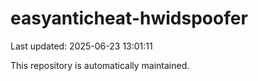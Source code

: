 # easyanticheat-hwidspoofer

Last updated: 2025-06-23 13:01:11

This repository is automatically maintained.
